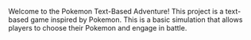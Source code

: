 Welcome to the Pokemon Text-Based Adventure! This project is a text-based game inspired by Pokemon. This is a basic simulation that allows players to choose their Pokemon and engage in battle.
